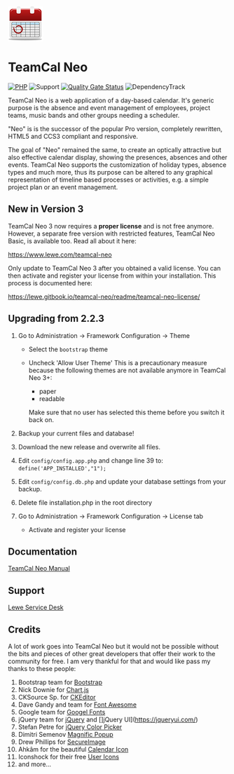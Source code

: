 ![TeamCal Neo](https://github.com/glewe/teamcal-neo/raw/master/src/images/icons/logo-80.png)

# TeamCal Neo

[![PHP](https://img.shields.io/badge/Language-PHP-8892BF.svg)](https://www.php.net/)
![Support](https://img.shields.io/badge/Support-Yes-green.svg)
[![Quality Gate Status](https://sonarcloud.io/api/project_badges/measure?project=glewe_teamcal-neo&metric=alert_status)](https://sonarcloud.io/summary/new_code?id=glewe_teamcal-neo)
![DependencyTrack](https://img.shields.io/badge/DependencyTrack-no_vuln-blue.svg)

TeamCal Neo is a web application of a day-based calendar. It's generic purpose is the absence and event management of employees, project teams, music bands and other groups needing a scheduler.

"Neo" is is the successor of the popular Pro version, completely rewritten, HTML5 and CCS3 compliant and responsive.

The goal of "Neo" remained the same, to create an optically attractive but also effective calendar display, showing the presences, absences and other events. TeamCal Neo supports the customization of holiday types, absence types and much more, thus its purpose can be altered to any graphical representation of timeline based processes or activities, e.g. a simple project plan or an event management.

## New in Version 3

TeamCal Neo 3 now requires a **proper license** and is not free anymore.
However, a separate free version with restricted features, TeamCal Neo Basic,
is available too. Read all about it here:

https://www.lewe.com/teamcal-neo

Only update to TeamCal Neo 3 after you obtained a valid license. You can then
activate and register your license from within your installation.
This process is documented here:

https://lewe.gitbook.io/teamcal-neo/readme/teamcal-neo-license/

## Upgrading from 2.2.3

1. Go to Administration -> Framework Configuration -> Theme

    - Select the `bootstrap` theme
    - Uncheck 'Allow User Theme'
      This is a precautionary measure because the following themes are not
      available anymore in TeamCal Neo 3+:

        - paper
        - readable

        Make sure that no user has selected this theme before you switch it
        back on.

1. Backup your current files and database!

1. Download the new release and overwrite all files.

1. Edit `config/config.app.php` and change line 39 to: `define('APP_INSTALLED',"1");`

1. Edit `config/config.db.php` and update your database settings from your backup.
1. Delete file installation.php in the root directory

1. Go to Administration -> Framework Configuration -> License tab
    - Activate and register your license

## Documentation

[TeamCal Neo Manual](https://lewe.gitbook.io/teamcal-neo/)

## Support

[Lewe Service Desk](https://georgelewe.atlassian.net/servicedesk/customer/portal/5)

## Credits

A lot of work goes into TeamCal Neo but it would not be possible without the bits and pieces of other great developers that offer their work to the community for free. I am very thankful for that and would like pass my thanks to these people:

1. Bootstrap team for [Bootstrap](https://getbootstrap.com/)
3. Nick Downie for [Chart.js](https://www.chartjs.org/)
4. CKSource Sp. for [CKEditor](https://ckeditor.com/)
5. Dave Gandy and team for [Font Awesome](https://fontawesome.com/)
6. Google team for [Googel Fonts](https://fonts.google.com/)
7. jQuery team for [jQuery](https://jquery.com/) and []jQuery UI](https://jqueryui.com/)
8. Stefan Petre for [jQuery Color Picker](https://www.eyecon.ro/colorpicker/)
9. Dimitri Semenov [Magnific Popup](https://dimsemenov.com/plugins/magnific-popup/)
10. Drew Phillips for [SecureImage](https://www.phpcaptcha.org)
11. Ahkâm for the beautiful [Calendar Icon](https://www.freeiconspng.com/img/4109)
12. Iconshock for their free [User Icons](https://www.iconshock.com/icon_sets/vector-user-icons/)
13. and more...

